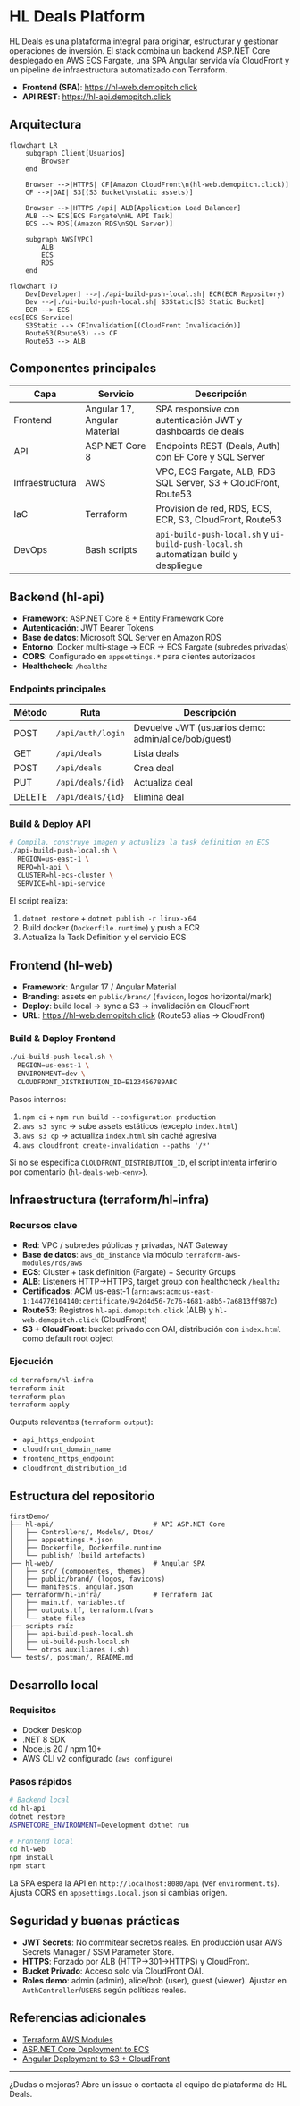 # HL Deals Platform

HL Deals es una plataforma integral para originar, estructurar y gestionar operaciones de inversión. El stack combina un backend ASP.NET Core desplegado en AWS ECS Fargate, una SPA Angular servida vía CloudFront y un pipeline de infraestructura automatizado con Terraform.

- **Frontend (SPA)**: https://hl-web.demopitch.click
- **API REST**: https://hl-api.demopitch.click

## Arquitectura

```mermaid
flowchart LR
    subgraph Client[Usuarios]
        Browser
    end

    Browser -->|HTTPS| CF[Amazon CloudFront\n(hl-web.demopitch.click)]
    CF -->|OAI| S3[(S3 Bucket\nstatic assets)]

    Browser -->|HTTPS /api| ALB[Application Load Balancer]
    ALB --> ECS[ECS Fargate\nHL API Task]
    ECS --> RDS[(Amazon RDS\nSQL Server)]

    subgraph AWS[VPC]
        ALB
        ECS
        RDS
    end
```

```mermaid
flowchart TD
    Dev[Developer] -->|./api-build-push-local.sh| ECR(ECR Repository)
    Dev -->|./ui-build-push-local.sh| S3Static[S3 Static Bucket]
    ECR --> ECS
ecs[ECS Service]
    S3Static --> CFInvalidation[(CloudFront Invalidación)]
    Route53(Route53) --> CF
    Route53 --> ALB
```

## Componentes principales

| Capa | Servicio | Descripción |
|------|----------|-------------|
| Frontend | Angular 17, Angular Material | SPA responsive con autenticación JWT y dashboards de deals |
| API | ASP.NET Core 8 | Endpoints REST (Deals, Auth) con EF Core y SQL Server |
| Infraestructura | AWS | VPC, ECS Fargate, ALB, RDS SQL Server, S3 + CloudFront, Route53 |
| IaC | Terraform | Provisión de red, RDS, ECS, ECR, S3, CloudFront, Route53 |
| DevOps | Bash scripts | `api-build-push-local.sh` y `ui-build-push-local.sh` automatizan build y despliegue |

## Backend (hl-api)

- **Framework**: ASP.NET Core 8 + Entity Framework Core
- **Autenticación**: JWT Bearer Tokens
- **Base de datos**: Microsoft SQL Server en Amazon RDS
- **Entorno**: Docker multi-stage → ECR → ECS Fargate (subredes privadas)
- **CORS**: Configurado en `appsettings.*` para clientes autorizados
- **Healthcheck**: `/healthz`

### Endpoints principales

| Método | Ruta | Descripción |
|--------|------|-------------|
| POST | `/api/auth/login` | Devuelve JWT (usuarios demo: admin/alice/bob/guest) |
| GET | `/api/deals` | Lista deals |
| POST | `/api/deals` | Crea deal |
| PUT | `/api/deals/{id}` | Actualiza deal |
| DELETE | `/api/deals/{id}` | Elimina deal |

### Build & Deploy API

```bash
# Compila, construye imagen y actualiza la task definition en ECS
./api-build-push-local.sh \
  REGION=us-east-1 \
  REPO=hl-api \
  CLUSTER=hl-ecs-cluster \
  SERVICE=hl-api-service
```

El script realiza:
1. `dotnet restore` + `dotnet publish -r linux-x64`
2. Build docker (`Dockerfile.runtime`) y push a ECR
3. Actualiza la Task Definition y el servicio ECS

## Frontend (hl-web)

- **Framework**: Angular 17 / Angular Material
- **Branding**: assets en `public/brand/` (`favicon`, logos horizontal/mark)
- **Deploy**: build local → sync a S3 → invalidación en CloudFront
- **URL**: https://hl-web.demopitch.click (Route53 alias → CloudFront)

### Build & Deploy Frontend

```bash
./ui-build-push-local.sh \
  REGION=us-east-1 \
  ENVIRONMENT=dev \
  CLOUDFRONT_DISTRIBUTION_ID=E123456789ABC
```

Pasos internos:
1. `npm ci` + `npm run build --configuration production`
2. `aws s3 sync` → sube assets estáticos (excepto `index.html`)
3. `aws s3 cp` → actualiza `index.html` sin caché agresiva
4. `aws cloudfront create-invalidation --paths '/*'`

Si no se especifica `CLOUDFRONT_DISTRIBUTION_ID`, el script intenta inferirlo por comentario (`hl-deals-web-<env>`).

## Infraestructura (terraform/hl-infra)

### Recursos clave

- **Red**: VPC / subredes públicas y privadas, NAT Gateway
- **Base de datos**: `aws_db_instance` via módulo `terraform-aws-modules/rds/aws`
- **ECS**: Cluster + task definition (Fargate) + Security Groups
- **ALB**: Listeners HTTP→HTTPS, target group con healthcheck `/healthz`
- **Certificados**: ACM us-east-1 (`arn:aws:acm:us-east-1:144776104140:certificate/942d4d56-7c76-4681-a8b5-7a6813ff987c`)
- **Route53**: Registros `hl-api.demopitch.click` (ALB) y `hl-web.demopitch.click` (CloudFront)
- **S3 + CloudFront**: bucket privado con OAI, distribución con `index.html` como default root object

### Ejecución

```bash
cd terraform/hl-infra
terraform init
terraform plan
terraform apply
```

Outputs relevantes (`terraform output`):
- `api_https_endpoint`
- `cloudfront_domain_name`
- `frontend_https_endpoint`
- `cloudfront_distribution_id`

## Estructura del repositorio

```
firstDemo/
├── hl-api/                         # API ASP.NET Core
│   ├── Controllers/, Models/, Dtos/
│   ├── appsettings.*.json
│   ├── Dockerfile, Dockerfile.runtime
│   └── publish/ (build artefacts)
├── hl-web/                         # Angular SPA
│   ├── src/ (componentes, themes)
│   ├── public/brand/ (logos, favicons)
│   └── manifests, angular.json
├── terraform/hl-infra/             # Terraform IaC
│   ├── main.tf, variables.tf
│   ├── outputs.tf, terraform.tfvars
│   └── state files
├── scripts raíz
│   ├── api-build-push-local.sh
│   ├── ui-build-push-local.sh
│   └── otros auxiliares (.sh)
└── tests/, postman/, README.md
```

## Desarrollo local

### Requisitos
- Docker Desktop
- .NET 8 SDK
- Node.js 20 / npm 10+
- AWS CLI v2 configurado (`aws configure`)

### Pasos rápidos

```bash
# Backend local
cd hl-api
dotnet restore
ASPNETCORE_ENVIRONMENT=Development dotnet run

# Frontend local
cd hl-web
npm install
npm start
```

La SPA espera la API en `http://localhost:8080/api` (ver `environment.ts`). Ajusta CORS en `appsettings.Local.json` si cambias origen.

## Seguridad y buenas prácticas

- **JWT Secrets**: No commitear secretos reales. En producción usar AWS Secrets Manager / SSM Parameter Store.
- **HTTPS**: Forzado por ALB (HTTP→301→HTTPS) y CloudFront.
- **Bucket Privado**: Acceso solo vía CloudFront OAI.
- **Roles demo**: admin (admin), alice/bob (user), guest (viewer). Ajustar en `AuthController`/`USERS` según políticas reales.

## Referencias adicionales

- [Terraform AWS Modules](https://github.com/terraform-aws-modules)
- [ASP.NET Core Deployment to ECS](https://learn.microsoft.com/aspnet/core/host-and-deploy)
- [Angular Deployment to S3 + CloudFront](https://docs.aws.amazon.com/AmazonCloudFront/latest/DeveloperGuide/Introduction.html)

---

¿Dudas o mejoras? Abre un issue o contacta al equipo de plataforma de HL Deals.
